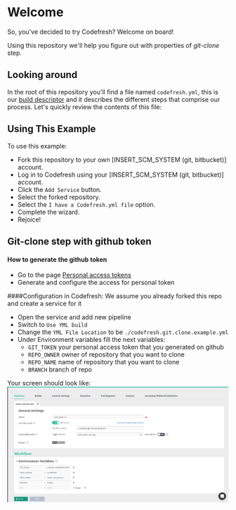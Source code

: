 # Welcome

So, you've decided to try Codefresh? Welcome on board!

Using this repository we'll help you figure out with properties of *git-clone* step.

## Looking around

In the root of this repository you'll find a file named `codefresh.yml`, this is our [build descriptor](https://docs.codefresh.io/docs/what-is-the-codefresh-yaml) and it describes the different steps that comprise our process.
Let's quickly review the contents of this file:

## Using This Example

To use this example:

* Fork this repository to your own [INSERT_SCM_SYSTEM (git, bitbucket)] account.
* Log in to Codefresh using your [INSERT_SCM_SYSTEM (git, bitbucket)] account.
* Click the `Add Service` button.
* Select the forked repository.
* Select the `I have a Codefresh.yml file` option.
* Complete the wizard.
* Rejoice!

## Git-clone step with github token

#### How to generate the github token
- Go to the page [Personal access tokens](https://github.com/settings/tokens)
- Generate and configure the access for personal token

####Configuration in Codefresh:
We assume you already forked this repo and create a service for it
- Open the service and add new pipeline
- Switch to `Use YML build`
- Change the `YML File Location` to be `./codefresh.git.clone.example.yml`
- Under Environment variables fill the next variables:
  - `GIT_TOKEN` your personal access token that you generated on github
  - `REPO_OWNER` owner of repository that you want to clone
  - `REPO_NAME` name of repository that you want to clone
  - `BRANCH` branch of repo

Your screen should look like:
<img src="./images/git-clone-pipeline.png">
